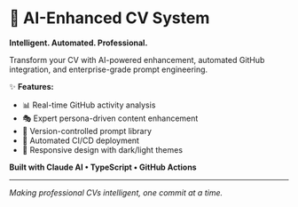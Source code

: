 # 🤖 AI-Enhanced CV System

**Intelligent. Automated. Professional.**

Transform your CV with AI-powered enhancement, automated GitHub integration, and enterprise-grade prompt engineering.

✨ **Features:**
- 📊 Real-time GitHub activity analysis
- 🎭 Expert persona-driven content enhancement  
- 📝 Version-controlled prompt library
- 🚀 Automated CI/CD deployment
- 📱 Responsive design with dark/light themes

**Built with Claude AI • TypeScript • GitHub Actions**

---
*Making professional CVs intelligent, one commit at a time.*